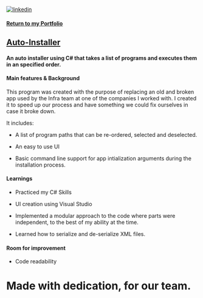 [![linkedin](https://img.shields.io/badge/linkedin-0A66C2?style=for-the-badge&logo=linkedin&logoColor=white)](https://www.linkedin.com/in/matheus-perches/)

#### [Return to my Portfolio]([https://github.com/matheusperches/matheusperches.github.io])


## [Auto-Installer](https://github.com/matheusperches/Auto-Installer)

#### An auto installer using C# that takes a list of programs and executes them in an specified order.

#### Main features & Background
This program was created with the purpose of replacing an old and broken app used by the Infra team at one of the companies I worked with. I created it to speed up our process and have something we could fix ourselves in case it broke down. 

It includes:

- A list of program paths that can be re-ordered, selected and deselected.

- An easy to use UI

- Basic command line support for app intialization arguments during the installation process.

#### Learnings
- Practiced my C# Skills

- UI creation using Visual Studio 

- Implemented a modular approach to the code where parts were independent, to the best of my ability at the time. 

- Learned how to serialize and de-serialize XML files. 

#### Room for improvement
- Code readability

# Made with dedication, for our team. 

